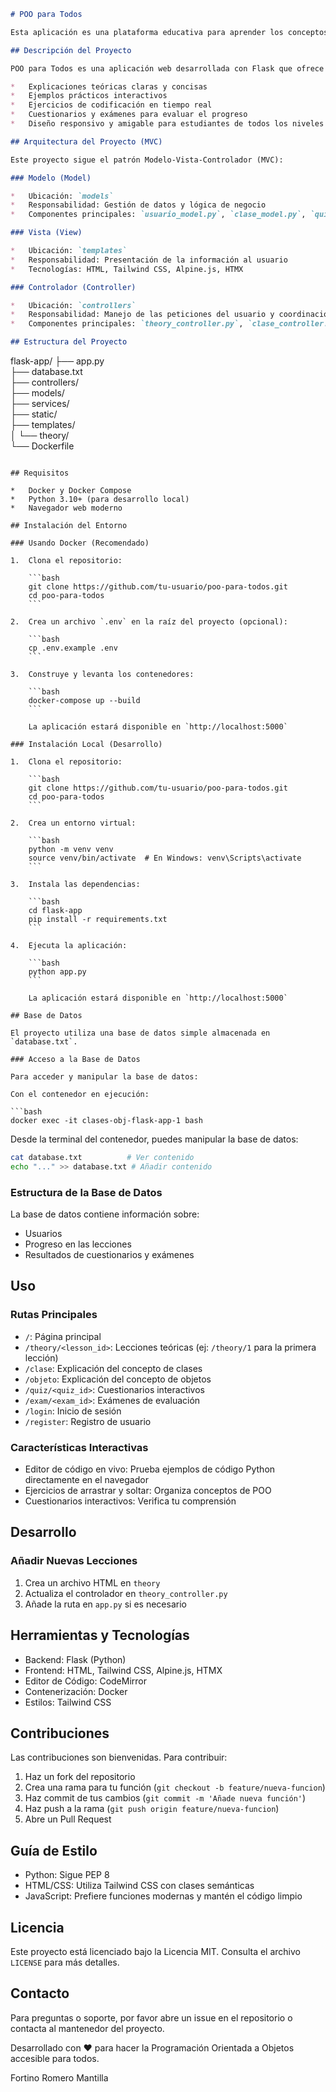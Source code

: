 ```markdown
# POO para Todos

Esta aplicación es una plataforma educativa para aprender los conceptos de Programación Orientada a Objetos (POO) de manera interactiva y sencilla.

## Descripción del Proyecto

POO para Todos es una aplicación web desarrollada con Flask que ofrece lecciones interactivas sobre Programación Orientada a Objetos. El proyecto está diseñado para proporcionar una experiencia de aprendizaje intuitiva utilizando:

*   Explicaciones teóricas claras y concisas
*   Ejemplos prácticos interactivos
*   Ejercicios de codificación en tiempo real
*   Cuestionarios y exámenes para evaluar el progreso
*   Diseño responsivo y amigable para estudiantes de todos los niveles

## Arquitectura del Proyecto (MVC)

Este proyecto sigue el patrón Modelo-Vista-Controlador (MVC):

### Modelo (Model)

*   Ubicación: `models`
*   Responsabilidad: Gestión de datos y lógica de negocio
*   Componentes principales: `usuario_model.py`, `clase_model.py`, `quiz_model.py`, etc.

### Vista (View)

*   Ubicación: `templates`
*   Responsabilidad: Presentación de la información al usuario
*   Tecnologías: HTML, Tailwind CSS, Alpine.js, HTMX

### Controlador (Controller)

*   Ubicación: `controllers`
*   Responsabilidad: Manejo de las peticiones del usuario y coordinación entre modelos y vistas
*   Componentes principales: `theory_controller.py`, `clase_controller.py`, `auth_controller.py`, etc.

## Estructura del Proyecto

```
flask-app/
├── app.py                 
├── database.txt           
├── controllers/           
├── models/                
├── services/              
├── static/                
├── templates/             
│   └── theory/          
└── Dockerfile             
```

## Requisitos

*   Docker y Docker Compose
*   Python 3.10+ (para desarrollo local)
*   Navegador web moderno

## Instalación del Entorno

### Usando Docker (Recomendado)

1.  Clona el repositorio:

    ```bash
    git clone https://github.com/tu-usuario/poo-para-todos.git
    cd poo-para-todos
    ```

2.  Crea un archivo `.env` en la raíz del proyecto (opcional):

    ```bash
    cp .env.example .env
    ```

3.  Construye y levanta los contenedores:

    ```bash
    docker-compose up --build
    ```

    La aplicación estará disponible en `http://localhost:5000`

### Instalación Local (Desarrollo)

1.  Clona el repositorio:

    ```bash
    git clone https://github.com/tu-usuario/poo-para-todos.git
    cd poo-para-todos
    ```

2.  Crea un entorno virtual:

    ```bash
    python -m venv venv
    source venv/bin/activate  # En Windows: venv\Scripts\activate
    ```

3.  Instala las dependencias:

    ```bash
    cd flask-app
    pip install -r requirements.txt
    ```

4.  Ejecuta la aplicación:

    ```bash
    python app.py
    ```

    La aplicación estará disponible en `http://localhost:5000`

## Base de Datos

El proyecto utiliza una base de datos simple almacenada en `database.txt`.

### Acceso a la Base de Datos

Para acceder y manipular la base de datos:

Con el contenedor en ejecución:

```bash
docker exec -it clases-obj-flask-app-1 bash
```

Desde la terminal del contenedor, puedes manipular la base de datos:

```bash
cat database.txt          # Ver contenido
echo "..." >> database.txt # Añadir contenido
```

### Estructura de la Base de Datos

La base de datos contiene información sobre:

*   Usuarios
*   Progreso en las lecciones
*   Resultados de cuestionarios y exámenes

## Uso

### Rutas Principales

*   `/`: Página principal
*   `/theory/<lesson_id>`: Lecciones teóricas (ej: `/theory/1` para la primera lección)
*   `/clase`: Explicación del concepto de clases
*   `/objeto`: Explicación del concepto de objetos
*   `/quiz/<quiz_id>`: Cuestionarios interactivos
*   `/exam/<exam_id>`: Exámenes de evaluación
*   `/login`: Inicio de sesión
*   `/register`: Registro de usuario

### Características Interactivas

*   Editor de código en vivo: Prueba ejemplos de código Python directamente en el navegador
*   Ejercicios de arrastrar y soltar: Organiza conceptos de POO
*   Cuestionarios interactivos: Verifica tu comprensión

## Desarrollo

### Añadir Nuevas Lecciones

1.  Crea un archivo HTML en `theory`
2.  Actualiza el controlador en `theory_controller.py`
3.  Añade la ruta en `app.py` si es necesario

## Herramientas y Tecnologías

*   Backend: Flask (Python)
*   Frontend: HTML, Tailwind CSS, Alpine.js, HTMX
*   Editor de Código: CodeMirror
*   Contenerización: Docker
*   Estilos: Tailwind CSS

## Contribuciones

Las contribuciones son bienvenidas. Para contribuir:

1.  Haz un fork del repositorio
2.  Crea una rama para tu función (`git checkout -b feature/nueva-funcion`)
3.  Haz commit de tus cambios (`git commit -m 'Añade nueva función'`)
4.  Haz push a la rama (`git push origin feature/nueva-funcion`)
5.  Abre un Pull Request

## Guía de Estilo

*   Python: Sigue PEP 8
*   HTML/CSS: Utiliza Tailwind CSS con clases semánticas
*   JavaScript: Prefiere funciones modernas y mantén el código limpio

## Licencia

Este proyecto está licenciado bajo la Licencia MIT. Consulta el archivo `LICENSE` para más detalles.

## Contacto

Para preguntas o soporte, por favor abre un issue en el repositorio o contacta al mantenedor del proyecto.

Desarrollado con ❤️ para hacer la Programación Orientada a Objetos accesible para todos.

Fortino Romero Mantilla
```